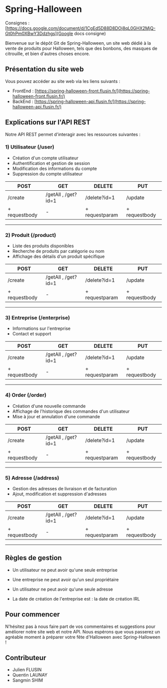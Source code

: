# Spring-Halloween

Consignes : [https://docs.google.com/document/d/1CgEd5D88D8DOj8qL0GHX2MjQ-Gt0hPm0XBwY3Ddzhgs](Google docs consigne)

Bienvenue sur le dépôt Git de Spring-Halloween, un site web dédié à la vente de produits pour Halloween, tels que des bonbons, des masques de citrouille, et bien d'autres choses encore.

## Présentation du site web

Vous pouvez accéder au site web via les liens suivants :

- FrontEnd : [https://spring-halloween-front.flusin.fr/](https://spring-halloween-front.flusin.fr/)
- BackEnd : [https://spring-halloween-api.flusin.fr/](https://spring-halloween-api.flusin.fr/)

## Explications sur l'API REST

Notre API REST permet d'interagir avec les ressources suivantes :

### 1) Utilisateur (/user)

- Création d'un compte utilisateur
- Authentification et gestion de session
- Modification des informations du compte
- Suppression du compte utilisateur

| POST | GET | DELETE | PUT |
| -------- | -------- | -------- | -------- |
| /create | /getAll , /get?id=1 | /delete?id=1 | /update |
| + requestbody | - | + requestparam | + requestbody |

----

### 2) Produit (/product)

- Liste des produits disponibles
- Recherche de produits par catégorie ou nom
- Affichage des détails d'un produit spécifique


| POST | GET | DELETE | PUT |
| -------- | -------- | -------- | -------- |
| /create | /getAll , /get?id=1 | /delete?id=1 | /update |
| + requestbody | - | + requestparam | + requestbody |

----

### 3) Entreprise (/enterprise)

- Informations sur l'entreprise
- Contact et support


| POST | GET | DELETE | PUT |
| -------- | -------- | -------- | -------- |
| /create | /getAll , /get?id=1 | /delete?id=1 | /update |
| + requestbody | - | + requestparam | + requestbody |

----

### 4) Order (/order)

- Création d'une nouvelle commande
- Affichage de l'historique des commandes d'un utilisateur
- Mise à jour et annulation d'une commande


| POST | GET | DELETE | PUT |
| -------- | -------- | -------- | -------- |
| /create | /getAll , /get?id=1 | /delete?id=1 | /update |
| + requestbody | - | + requestparam | + requestbody |

----

### 5) Adresse (/address)

- Gestion des adresses de livraison et de facturation
- Ajout, modification et suppression d'adresses


| POST | GET | DELETE | PUT |
| -------- | -------- | -------- | -------- |
| /create | /getAll , /get?id=1 | /delete?id=1 | /update |
| + requestbody | - | + requestparam | + requestbody |

----
## Règles de gestion 

- Un utilisateur  ne peut avoir qu'une seule entreprise

- Une entreprise ne peut avoir qu'un seul propriétaire

- Un utilisateur ne peut avoir qu'une seule adresse

- La date de création de l'entreprise est : la date de création IRL 

## Pour commencer

N'hésitez pas à nous faire part de vos commentaires et suggestions pour améliorer notre site web et notre API. Nous espérons que vous passerez un agréable moment à préparer votre fête d'Halloween avec Spring-Halloween !

## Contributeur

- Julien FLUSIN
- Quentin LAUNAY
- Sangmin SHIM
